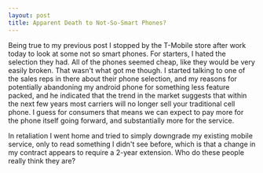 ```yaml
---
layout: post
title: Apparent Death to Not-So-Smart Phones?
---
```


Being true to my previous post I stopped by the T-Mobile store after work today to look at some not so smart phones. For starters, I hated the selection they had. All of the phones seemed cheap, like they would be very easily broken. That wasn't what got me though. I started talking to one of the sales reps in there about their phone selection, and my reasons for potentially abandoning my android phone for something less feature packed, and he indicated that the trend in the market suggests that within the next few years most carriers will no longer sell your traditional cell phone. I guess for consumers that means we can expect to pay more for the phone itself going forward, and substantially more for the service.

In retaliation I went home and tried to simply downgrade my existing mobile service, only to read something I didn't see before, which is that a change in my contract appears to require a 2-year extension. Who do these people really think they are?
